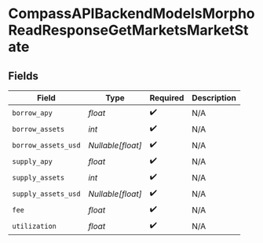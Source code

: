 # CompassAPIBackendModelsMorphoReadResponseGetMarketsMarketState


## Fields

| Field               | Type                | Required            | Description         |
| ------------------- | ------------------- | ------------------- | ------------------- |
| `borrow_apy`        | *float*             | :heavy_check_mark:  | N/A                 |
| `borrow_assets`     | *int*               | :heavy_check_mark:  | N/A                 |
| `borrow_assets_usd` | *Nullable[float]*   | :heavy_check_mark:  | N/A                 |
| `supply_apy`        | *float*             | :heavy_check_mark:  | N/A                 |
| `supply_assets`     | *int*               | :heavy_check_mark:  | N/A                 |
| `supply_assets_usd` | *Nullable[float]*   | :heavy_check_mark:  | N/A                 |
| `fee`               | *float*             | :heavy_check_mark:  | N/A                 |
| `utilization`       | *float*             | :heavy_check_mark:  | N/A                 |